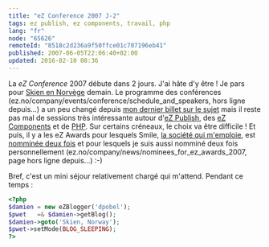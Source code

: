 ```yaml
---
title: "eZ Conference 2007 J-2"
tags: ez publish, ez components, travail, php
lang: "fr"
node: "65626"
remoteId: "8518c2d236a9f50ffce01c707196eb41"
published: 2007-06-05T22:06:40+02:00
updated: 2016-02-10 08:36
---
```

 
La *eZ Conference* 2007 débute dans 2
jours. J'ai hâte d'y être ! Je pars pour [Skien en
Norvège](http://maps.google.fr/maps?f=d&amp;hl=fr&amp;saddr=montpellier&amp;daddr=skien&amp;sll=47.15984,2.988281&amp;sspn=10.563749,22.236328&amp;ie=UTF8&amp;ll=52.025459,7.382813&amp;spn=19.165815,44.472656&amp;z=5&amp;om=1)
demain. Le programme des
conférences (ez.no/company/events/conference/schedule_and_speakers, hors ligne
depuis…) a un
peu changé depuis [mon dernier billet sur le
sujet](/post/ez-conference-et-ez-awards-2007) mais il reste pas mal de sessions
très intéressante autour d'[eZ Publish](/tag/ez-publish), des [eZ
Components](/tag/ez-components) et de [PHP](/tag/php). Sur certains créneaux, le
choix va être difficile ! Et puis, il y a les eZ
Awards pour lesquels
Smile, [la société qui m'emploie](/post/du-changement-dans-l-air), est [nomminée
deux fois](http://www.smile.fr/Actualites/Nos-actualites/Smile-aux-ez-awards) et
pour lesquels je suis aussi nomminé deux fois
personnellement (ez.no/company/news/nominees_for_ez_awards_2007, page hors ligne
depuis…) :-)

 
Bref, c'est un mini séjour relativement chargé qui m'attend. Pendant ce temps :

 ``` php
<?php
$damien = new eZBlogger('dpobel');
$pwet   =& $damien->getBlog();
$damien->goto('Skien, Norway');
$pwet->setMode(BLOG_SLEEPING);
?>
```

